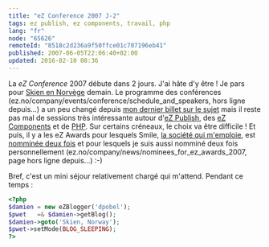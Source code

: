 ```yaml
---
title: "eZ Conference 2007 J-2"
tags: ez publish, ez components, travail, php
lang: "fr"
node: "65626"
remoteId: "8518c2d236a9f50ffce01c707196eb41"
published: 2007-06-05T22:06:40+02:00
updated: 2016-02-10 08:36
---
```

 
La *eZ Conference* 2007 débute dans 2
jours. J'ai hâte d'y être ! Je pars pour [Skien en
Norvège](http://maps.google.fr/maps?f=d&amp;hl=fr&amp;saddr=montpellier&amp;daddr=skien&amp;sll=47.15984,2.988281&amp;sspn=10.563749,22.236328&amp;ie=UTF8&amp;ll=52.025459,7.382813&amp;spn=19.165815,44.472656&amp;z=5&amp;om=1)
demain. Le programme des
conférences (ez.no/company/events/conference/schedule_and_speakers, hors ligne
depuis…) a un
peu changé depuis [mon dernier billet sur le
sujet](/post/ez-conference-et-ez-awards-2007) mais il reste pas mal de sessions
très intéressante autour d'[eZ Publish](/tag/ez-publish), des [eZ
Components](/tag/ez-components) et de [PHP](/tag/php). Sur certains créneaux, le
choix va être difficile ! Et puis, il y a les eZ
Awards pour lesquels
Smile, [la société qui m'emploie](/post/du-changement-dans-l-air), est [nomminée
deux fois](http://www.smile.fr/Actualites/Nos-actualites/Smile-aux-ez-awards) et
pour lesquels je suis aussi nomminé deux fois
personnellement (ez.no/company/news/nominees_for_ez_awards_2007, page hors ligne
depuis…) :-)

 
Bref, c'est un mini séjour relativement chargé qui m'attend. Pendant ce temps :

 ``` php
<?php
$damien = new eZBlogger('dpobel');
$pwet   =& $damien->getBlog();
$damien->goto('Skien, Norway');
$pwet->setMode(BLOG_SLEEPING);
?>
```

